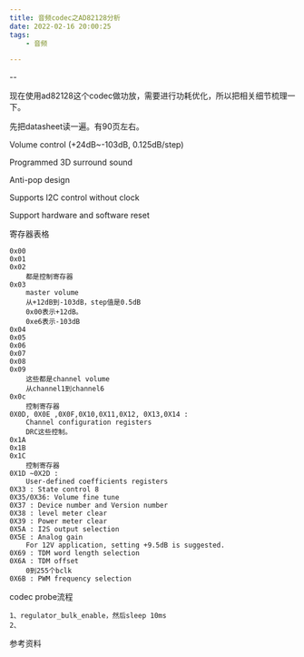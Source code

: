 ```yaml
---
title: 音频codec之AD82128分析
date: 2022-02-16 20:00:25
tags:
	- 音频

---
```


--

现在使用ad82128这个codec做功放，需要进行功耗优化，所以把相关细节梳理一下。

先把datasheet读一遍。有90页左右。

Volume control (+24dB~-103dB, 0.125dB/step)

Programmed 3D surround sound 

 Anti-pop design

Supports I2C control without clock 

Support hardware and software reset 

寄存器表格

```
0x00
0x01
0x02
	都是控制寄存器
0x03
	master volume
	从+12dB到-103dB，step值是0.5dB
	0x00表示+12dB。
	0xe6表示-103dB
0x04
0x05
0x06
0x07
0x08
0x09
	这些都是channel volume
	从channel1到channel6
0x0c
	控制寄存器
0X0D, 0X0E ,0X0F,0X10,0X11,0X12, 0X13,0X14 : 
	Channel configuration registers
	DRC这些控制。
0x1A
0x1B
0x1C
	控制寄存器
0X1D ~0X2D : 
	User-defined coefficients registers
0X33 : State control 8
0X35/0X36: Volume fine tune
0X37 : Device number and Version number
0X38 : level meter clear
0X39 : Power meter clear
0X5A : I2S output selection
0X5E : Analog gain
	For 12V application, setting +9.5dB is suggested.
0X69 : TDM word length selection
0X6A : TDM offset
	0到255个bclk
0X6B : PWM frequency selection

```



codec  probe流程

```
1、regulator_bulk_enable，然后sleep 10ms
2、
```



参考资料

